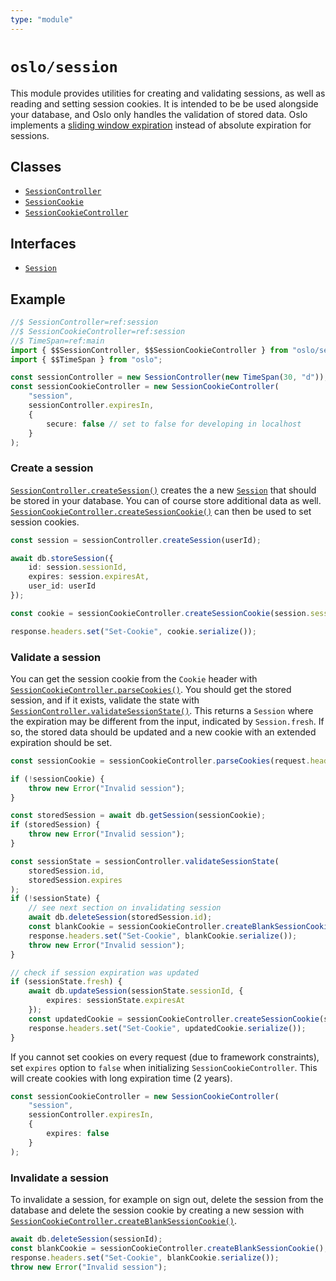 ```yaml
---
type: "module"
---
```


# `oslo/session`

This module provides utilities for creating and validating sessions, as well as reading and setting session cookies. It is intended to be be used alongside your database, and Oslo only handles the validation of stored data. Oslo implements a [sliding window expiration](/reference/session/SessionController) instead of absolute expiration for sessions.

## Classes

- [`SessionController`](ref:session)
- [`SessionCookie`](ref:session)
- [`SessionCookieController`](ref:session)

## Interfaces

- [`Session`](ref:session)

## Example

```ts
//$ SessionController=ref:session
//$ SessionCookieController=ref:session
//$ TimeSpan=ref:main
import { $$SessionController, $$SessionCookieController } from "oslo/session";
import { $$TimeSpan } from "oslo";

const sessionController = new SessionController(new TimeSpan(30, "d"));
const sessionCookieController = new SessionCookieController(
	"session",
	sessionController.expiresIn,
	{
		secure: false // set to false for developing in localhost
	}
);
```

### Create a session

[`SessionController.createSession()`](ref:session) creates the a new [`Session`](ref:session) that should be stored in your database. You can of course store additional data as well. [`SessionCookieController.createSessionCookie()`](ref:session) can then be used to set session cookies.

```ts
const session = sessionController.createSession(userId);

await db.storeSession({
	id: session.sessionId,
	expires: session.expiresAt,
	user_id: userId
});

const cookie = sessionCookieController.createSessionCookie(session.sessionId);

response.headers.set("Set-Cookie", cookie.serialize());
```

### Validate a session

You can get the session cookie from the `Cookie` header with [`SessionCookieController.parseCookies()`](ref:session). You should get the stored session, and if it exists, validate the state with [`SessionController.validateSessionState()`](ref:session). This returns a `Session` where the expiration may be different from the input, indicated by `Session.fresh`. If so, the stored data should be updated and a new cookie with an extended expiration should be set.

```ts
const sessionCookie = sessionCookieController.parseCookies(request.headers.get("Cookie"));

if (!sessionCookie) {
	throw new Error("Invalid session");
}

const storedSession = await db.getSession(sessionCookie);
if (storedSession) {
	throw new Error("Invalid session");
}

const sessionState = sessionController.validateSessionState(
	storedSession.id,
	storedSession.expires
);
if (!sessionState) {
	// see next section on invalidating session
	await db.deleteSession(storedSession.id);
	const blankCookie = sessionCookieController.createBlankSessionCookie();
	response.headers.set("Set-Cookie", blankCookie.serialize());
	throw new Error("Invalid session");
}

// check if session expiration was updated
if (sessionState.fresh) {
	await db.updateSession(sessionState.sessionId, {
		expires: sessionState.expiresAt
	});
	const updatedCookie = sessionCookieController.createSessionCookie(session.sessionId);
	response.headers.set("Set-Cookie", updatedCookie.serialize());
}
```

If you cannot set cookies on every request (due to framework constraints), set `expires` option to `false` when initializing `SessionCookieController`. This will create cookies with long expiration time (2 years).

```ts
const sessionCookieController = new SessionCookieController(
	"session",
	sessionController.expiresIn,
	{
		expires: false
	}
);
```

### Invalidate a session

To invalidate a session, for example on sign out, delete the session from the database and delete the session cookie by creating a new session with [`SessionCookieController.createBlankSessionCookie()`](ref:session).

```ts
await db.deleteSession(sessionId);
const blankCookie = sessionCookieController.createBlankSessionCookie();
response.headers.set("Set-Cookie", blankCookie.serialize());
throw new Error("Invalid session");
```
